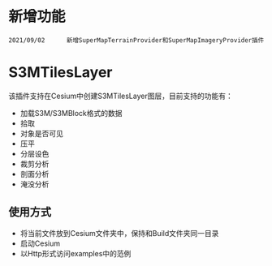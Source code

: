# 新增功能
	2021/09/02		新增SuperMapTerrainProvider和SuperMapImageryProvider插件

# S3MTilesLayer

该插件支持在Cesium中创建S3MTilesLayer图层，目前支持的功能有：

* 加载S3M/S3MBlock格式的数据
* 拾取
* 对象是否可见
* 压平
* 分层设色
* 裁剪分析
* 剖面分析
* 淹没分析

## 使用方式

* 将当前文件放到Cesium文件夹中，保持和Build文件夹同一目录
* 启动Cesium
* 以Http形式访问examples中的范例
